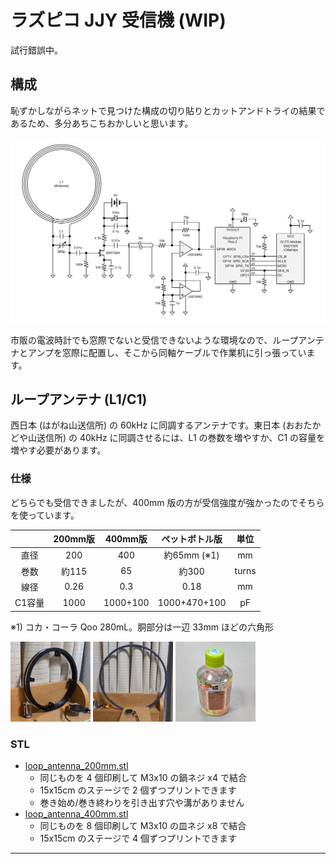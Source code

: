 # ラズピコ JJY 受信機 (WIP)

試行錯誤中。

## 構成

恥ずかしながらネットで見つけた構成の切り貼りとカットアンドトライの結果であるため、多分あちこちおかしいと思います。

![回路図](images/circuit_diagram.png)

市販の電波時計でも窓際でないと受信できないような環境なので、ループアンテナとアンプを窓際に配置し、そこから同軸ケーブルで作業机に引っ張っています。

## ループアンテナ (L1/C1)

西日本 (はがね山送信所) の 60kHz に同調するアンテナです。東日本 (おおたかどや山送信所) の 40kHz に同調させるには、L1 の巻数を増やすか、C1 の容量を増やす必要があります。

### 仕様

どちらでも受信できましたが、400mm 版の方が受信強度が強かったのでそちらを使っています。

||200mm版|400mm版|ペットボトル版|単位|
|:--:|:--:|:--:|:--:|:--:|
|直径|200|400|約65mm (※1)|mm|
|巻数|約115|65|約300|turns|
|線径|0.26|0.3|0.18|mm|
|C1容量|1000|1000+100|1000+470+100|pF|

※1) コカ・コーラ Qoo 280mL。胴部分は一辺 33mm ほどの六角形

<a href="./images/anetenna_200mm.jpg"><img src="./images/anetenna_200mm.jpg" style="width:auto;height:128px;"></a>
<a href="./images/anetenna_400mm.jpg"><img src="./images/anetenna_400mm.jpg" style="width:auto;height:128px;"></a>
<a href="./images/anetenna_plastic_bottle.jpg"><img src="./images/anetenna_plastic_bottle.jpg" style="width:auto;height:128px;"></a>

### STL

- [loop_antenna_200mm.stl](3dmodel/loop_antenna_200mm.stl)
    - 同じものを 4 個印刷して M3x10 の鍋ネジ x4 で結合
    - 15x15cm のステージで 2 個ずつプリントできます
    - 巻き始め/巻き終わりを引き出す穴や溝がありません
- [loop_antenna_400mm.stl](3dmodel/loop_antenna_400mm.stl)
    - 同じものを 8 個印刷して M3x10 の皿ネジ x8 で結合
    - 15x15cm のステージで 4 個ずつプリントできます

----
